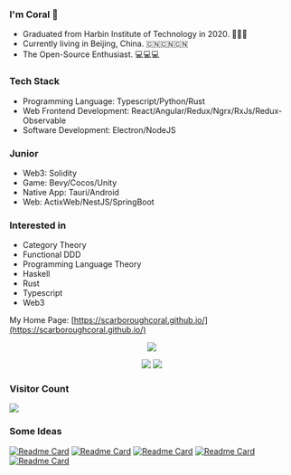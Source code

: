 ### I'm Coral 🥇

* Graduated from Harbin Institute of Technology in 2020. 🚀🚀🚀
* Currently living in Beijing, China. 🇨🇳🇨🇳🇨🇳
* The Open-Source Enthusiast. 💻💻💻

### Tech Stack

- Programming Language: Typescript/Python/Rust
- Web Frontend Development: React/Angular/Redux/Ngrx/RxJs/Redux-Observable
- Software Development: Electron/NodeJS

### Junior

- Web3: Solidity
- Game: Bevy/Cocos/Unity
- Native App: Tauri/Android
- Web: ActixWeb/NestJS/SpringBoot

### Interested in

- Category Theory
- Functional DDD
- Programming Language Theory
- Haskell
- Rust
- Typescript
- Web3

My Home Page: [https://scarboroughcoral.github.io/](https://scarboroughcoral.github.io/)



<p align="center">
  <a href="https://www.codewars.com/users/Scarborough_Coral" target="_blank"><img src="https://www.codewars.com/users/Scarborough_Coral/badges/large"/></a>
</p>
<p align="center">
  <img src="https://github-readme-stats.vercel.app/api/top-langs/?username=ScarboroughCoral&theme=prussian&hide=html,css,dockerfile,shell,ejs,stylus,javascript,vue,perl,asp,makefile&langs_count=10&count_private=true&show_icons=true&hide_border=true&layout=compact"/>
  <img src="https://github-readme-stats.vercel.app/api?username=ScarboroughCoral&count_private=true&show_icons=true&theme=prussian&include_all_commits=true&hide_border=true"/>
</p>

### Visitor Count
![](https://profile-counter.glitch.me/scarboroughcoral/count.svg)

### Some Ideas
[![Readme Card](https://github-readme-stats.vercel.app/api/pin/?username=ScarboroughCoral&repo=raytracing-in-one-weekend-rust&description_lines_count=3)](https://github.com/ScarboroughCoral/raytracing-in-one-weekend-rust)
[![Readme Card](https://github-readme-stats.vercel.app/api/pin/?username=ScarboroughCoral&repo=FlappyBird&description_lines_count=3)](https://github.com/ScarboroughCoral/FlappyBird)
[![Readme Card](https://github-readme-stats.vercel.app/api/pin/?username=ScarboroughCoral&repo=logical-foundations&description_lines_count=3)](https://github.com/ScarboroughCoral/logical-foundations)
[![Readme Card](https://github-readme-stats.vercel.app/api/pin/?username=ScarboroughCoral&repo=tauri-vite-react-template&description_lines_count=3)](https://github.com/ScarboroughCoral/tauri-vite-react-template)
[![Readme Card](https://github-readme-stats.vercel.app/api/pin/?username=ScarboroughCoral&repo=tic-tac-toe-dioxus&description_lines_count=3)](https://github.com/ScarboroughCoral/tic-tac-toe-dioxus)
